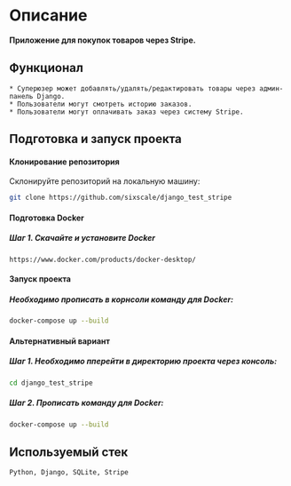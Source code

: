 # Описание
__Приложение для покупок товаров через Stripe.__
## Функционал
```
* Суперюзер может добавлять/удалять/редактировать товары через админ-панель Django.
* Пользователи могут смотреть историю заказов.
* Пользователи могут оплачивать заказ через систему Stripe.
```
## Подготовка и запуск проекта
#### Клонирование репозитория
Склонируйте репозиторий на локальную машину:
```bash
git clone https://github.com/sixscale/django_test_stripe
```
#### Подготовка Docker
##### Шаг 1. Скачайте и установите Docker
```
https://www.docker.com/products/docker-desktop/
```
#### Запуск проекта
##### Необходимо прописать в корнсоли команду для Docker:
```bash
docker-compose up --build
```
#### Альтернативный вариант
##### Шаг 1. Необходимо пперейти в директорию проекта через консоль:
```bash
cd django_test_stripe
```
##### Шаг 2. Прописать команду для Docker:
```bash
docker-compose up --build
```
## Используемый стек
```
Python, Django, SQLite, Stripe
```
